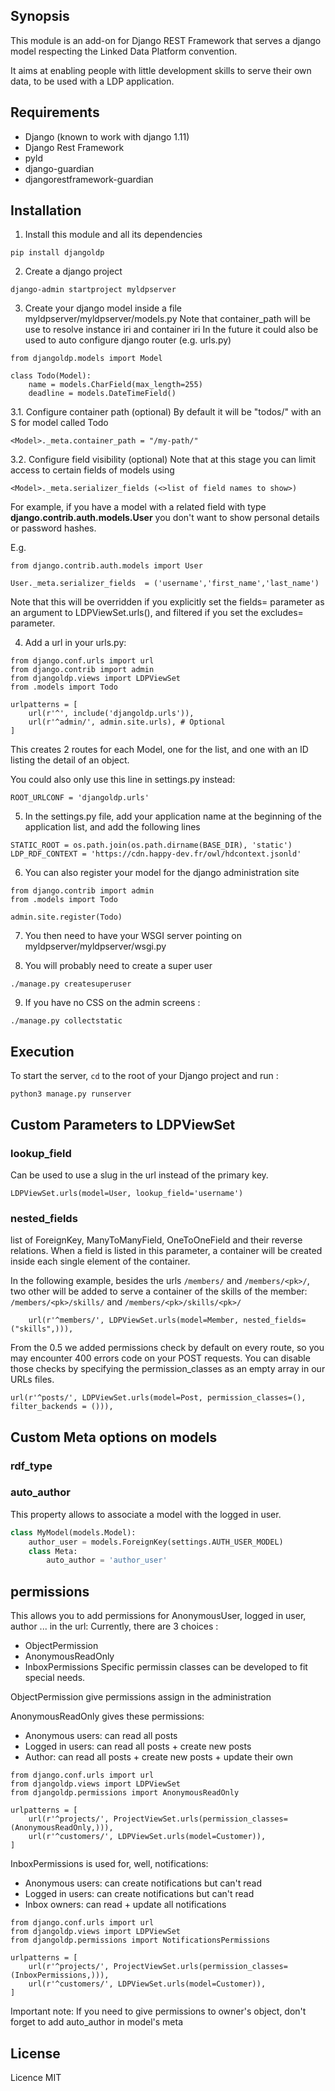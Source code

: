 ## Synopsis

This module is an add-on for Django REST Framework that serves a django model respecting the Linked Data Platform convention.

It aims at enabling people with little development skills to serve their own data, to be used with a LDP application.

## Requirements

* Django (known to work with django 1.11)
* Django Rest Framework
* pyld
* django-guardian
* djangorestframework-guardian

## Installation

1. Install this module and all its dependencies

```
pip install djangoldp
```

2. Create a django project
 
```
django-admin startproject myldpserver
```

3. Create your django model inside a file myldpserver/myldpserver/models.py
Note that container_path will be use to resolve instance iri and container iri
In the future it could also be used to auto configure django router (e.g. urls.py)

```
from djangoldp.models import Model

class Todo(Model):
    name = models.CharField(max_length=255)
    deadline = models.DateTimeField()

```

3.1. Configure container path (optional)
By default it will be "todos/" with an S for model called Todo

```
<Model>._meta.container_path = "/my-path/"
```

3.2. Configure field visibility (optional) 
Note that at this stage you can limit access to certain fields of models using

```
<Model>._meta.serializer_fields (<>list of field names to show>)
```

 For example, if you have a model with a related field with type **django.contrib.auth.models.User** you don't want to show personal details or password hashes.

E.g.

```
from django.contrib.auth.models import User

User._meta.serializer_fields  = ('username','first_name','last_name')
```

Note that this will be overridden if you explicitly set the fields= parameter as an argument to LDPViewSet.urls(), and filtered if you set the excludes= parameter.

4. Add a url in your urls.py:

```
from django.conf.urls import url
from django.contrib import admin
from djangoldp.views import LDPViewSet
from .models import Todo

urlpatterns = [
    url(r'^', include('djangoldp.urls')),
    url(r'^admin/', admin.site.urls), # Optional
]
```

This creates 2 routes for each Model, one for the list, and one with an ID listing the detail of an object.

You could also only use this line in settings.py instead:

```
ROOT_URLCONF = 'djangoldp.urls'
```

5. In the settings.py file, add your application name at the beginning of the application list, and add the following lines

```
STATIC_ROOT = os.path.join(os.path.dirname(BASE_DIR), 'static')
LDP_RDF_CONTEXT = 'https://cdn.happy-dev.fr/owl/hdcontext.jsonld'
```

6. You can also register your model for the django administration site

```
from django.contrib import admin
from .models import Todo

admin.site.register(Todo)
```

7. You then need to have your WSGI server pointing on myldpserver/myldpserver/wsgi.py

8. You will probably need to create a super user
```
./manage.py createsuperuser
```

9. If you have no CSS on the admin screens : 
```
./manage.py collectstatic
```

## Execution
To start the server, `cd` to the root of your Django project and run :
```
python3 manage.py runserver
```

## Custom Parameters to LDPViewSet

### lookup_field
Can be used to use a slug in the url instead of the primary key.
```
LDPViewSet.urls(model=User, lookup_field='username')
```

### nested_fields
list of ForeignKey, ManyToManyField, OneToOneField and their reverse relations. When a field is listed in this parameter, a container will be created inside each single element of the container.

In the following example, besides the urls `/members/` and `/members/<pk>/`, two other will be added to serve a container of the skills of the member: `/members/<pk>/skills/` and `/members/<pk>/skills/<pk>/` 
```
    url(r'^members/', LDPViewSet.urls(model=Member, nested_fields=("skills",))),
```

From the 0.5 we added permissions check by default on every route, so you may encounter 400 errors code on your POST requests. You can disable those checks by specifying the permission_classes as an empty array in our URLs files.


```
url(r'^posts/', LDPViewSet.urls(model=Post, permission_classes=(), filter_backends = ())),
```

## Custom Meta options on models

### rdf_type
### auto_author
This property allows to associate a model with the logged in user.

```python
class MyModel(models.Model):
    author_user = models.ForeignKey(settings.AUTH_USER_MODEL)
    class Meta:
        auto_author = 'author_user'
```
## permissions
This allows you to add permissions for AnonymousUser, logged in user, author ... in the url:
Currently, there are 3 choices :
* ObjectPermission
* AnonymousReadOnly
* InboxPermissions
Specific permissin classes can be developed to fit special needs.

ObjectPermission give permissions assign in the administration

AnonymousReadOnly gives these permissions: 
* Anonymous users: can read all posts
* Logged in users: can read all posts + create new posts
* Author: can read all posts + create new posts + update their own

```
from django.conf.urls import url
from djangoldp.views import LDPViewSet
from djangoldp.permissions import AnonymousReadOnly

urlpatterns = [
    url(r'^projects/', ProjectViewSet.urls(permission_classes=(AnonymousReadOnly,))),
    url(r'^customers/', LDPViewSet.urls(model=Customer)),
]
```

InboxPermissions is used for, well, notifications:
* Anonymous users: can create notifications but can't read
* Logged in users: can create notifications but can't read
* Inbox owners: can read + update all notifications 

```
from django.conf.urls import url
from djangoldp.views import LDPViewSet
from djangoldp.permissions import NotificationsPermissions

urlpatterns = [
    url(r'^projects/', ProjectViewSet.urls(permission_classes=(InboxPermissions,))),
    url(r'^customers/', LDPViewSet.urls(model=Customer)),
]
```

Important note:
If you need to give permissions to owner's object, don't forget to add auto_author in model's meta


## License

Licence MIT

